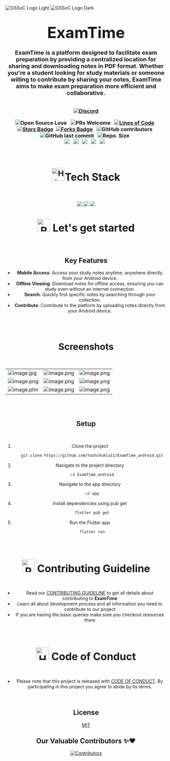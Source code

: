
![GSSoC Logo Light](https://user-images.githubusercontent.com/63473496/213306239-9e8fc317-ce2f-4127-8bfe-17f5df06ee99.png#gh-light-mode-only)
![GSSoC Logo Dark](https://user-images.githubusercontent.com/63473496/213306279-338f7ce9-9a9f-4427-8c2a-3e344874498f.png#gh-dark-mode-only)


<div align="center">
<h1>
<font size="10"> ExamTime</font>
</h1>
</div>

<div align="center">

<h3><font size="4">ExamTime is a platform designed to facilitate exam preparation by providing a centralized location for sharing and downloading notes in PDF format. Whether you're a student looking for study materials or someone willing to contribute by sharing your notes, ExamTime aims to make exam preparation more efficient and collaborative.
</font>
<br>
<br>
<p>

[![Discord](https://img.shields.io/badge/Discord-%235865F2.svg?style=for-the-badge&logo=discord&logoColor=white)]()

![Open Source Love](https://badges.frapsoft.com/os/v2/open-source.svg?v=103)
&nbsp; ![PRs Welcome](https://img.shields.io/badge/PRs-welcome-green.svg) &nbsp;
<a href="https://github.com/Yashshukla11/ExamTime_android"><img src="https://sloc.xyz/github/Yashshukla11/ExamTime_android" alt="Lines of Code"/></a>
&nbsp;
<a href="https://github.com/Yashshukla11/ExamTime_android/stargazers"><img src="https://img.shields.io/github/stars/Yashshukla11/ExamTime_android" alt="Stars Badge"/></a>
&nbsp;<a href="https://github.com/Yashshukla11/ExamTime_android.git/network/members"><img src="https://img.shields.io/github/forks/Yashshukla11/ExamTime_android" alt="Forks Badge"/></a>
&nbsp;
![GitHub contributors](https://img.shields.io/github/contributors/Yashshukla11/ExamTime_android?color=blue)
&nbsp;
![GitHub last commit](https://img.shields.io/github/last-commit/Yashshukla11/ExamTime_android?color=red&style=plastic)
&nbsp;
![Repo. Size](https://img.shields.io/github/repo-size/Yashshukla11/ExamTime_android?color=white)
&nbsp;  
<a href="https://github.com/Yashshukla11/ExamTime_android/blob/main/LICENSE"><img src="https://img.shields.io/badge/license-MIT-blue.svg?v=103"></a>
&nbsp;
<a href="https://github.com/Yashshukla11/ExamTime_android/issues"><img src="https://img.shields.io/github/issues/Yashshukla11/ExamTime_android?color=0059b3"></a>
&nbsp;
<a href="https://github.com/Yashshukla11/ExamTime_android/issues?q=is%3Aissue+is%3Aclosed"><img src="https://img.shields.io/github/issues-closed-raw/Yashshukla11/ExamTime_android?color=yellow"></a>
&nbsp;
<a href="https://github.com/Yashshukla11/ExamTime_android/pulls"><img src="https://img.shields.io/github/issues-pr/Yashshukla11/ExamTime_android?color=brightgreen"></a>
&nbsp;
<a href="https://github.com/Yashshukla11/ExamTime_android/pulls?q=is%3Apr+is%3Aclosed"><img src="https://img.shields.io/github/issues-pr-closed-raw/Yashshukla11/ExamTime_android?color=0059b3"></a>
&nbsp;

</br>


<div align="center">
<h2><img src="https://raw.githubusercontent.com/Tarikul-Islam-Anik/Animated-Fluent-Emojis/master/Emojis/Travel%20and%20places/High%20Voltage.png" alt="High Voltage" width="40" height="40" /><font size="6">Tech Stack</font></h2>

<br>
</div>
<center>
  <p>
    <div align="center">
      <a href="https://flutter.dev/"><img src="https://img.shields.io/badge/Flutter-%2302569B.svg?style=for-the-badge&logo=Flutter&logoColor=white"></a>
      <a href="https://www.mongodb.com/"><img src="https://img.shields.io/badge/MongoDB-47A248.svg?style=for-the-badge&logo=MongoDB&logoColor=white"></a>
      <a href="https://dart.dev/"><img src="https://img.shields.io/badge/dart-%230175C2.svg?style=for-the-badge&logo=dart&logoColor=white"></a>
    </div>
  </p>
</center>
<div align="center">
<h2><font size="6"><img src="https://raw.githubusercontent.com/Tarikul-Islam-Anik/Animated-Fluent-Emojis/master/Emojis/Travel%20and%20places/Rocket.png" alt="Rocket" width="40" height="40" /> Let's get started</font></h2>

</div>
<br>


## Key Features


- **Mobile Access**: Access your study notes anytime, anywhere directly from your Android device.
- **Offline Viewing**: Download notes for offline access, ensuring you can study even without an
  internet connection.
- **Search**: Quickly find specific notes by searching through your collection.
- **Contribute**: Contribute to the platform by uploading notes directly from your Android device.
</br>
</br>



# Screenshots

<br>

|                                                                                             |                                                                                             |                                                                                           |
|---------------------------------------------------------------------------------------------|---------------------------------------------------------------------------------------------|-------------------------------------------------------------------------------------------|
| ![image.jpg](https://i.postimg.cc/XXS03qrh/Whats-App-Image-2024-05-02-at-12-15-25-PM.jpg)   | ![image.png](https://i.postimg.cc/J4GqCK89/Whats-App-Image-2024-05-02-at-12-15-22-PM.jpg)   | ![image.png](https://i.postimg.cc/bYHJNjyn/Whats-App-Image-2024-05-02-at-12-15-26-PM.jpg) |
| ![image.png](https://i.postimg.cc/9f8YNFQH/Whats-App-Image-2024-05-02-at-12-15-26-PM-1.jpg) | ![image.png](https://i.postimg.cc/ZnyHNtZt/Whats-App-Image-2024-05-02-at-12-15-27-PM.jpg)   | ![image.png](https://i.postimg.cc/j2wWdRTN/Whats-App-Image-2024-05-02-at-12-51-21-PM.jpg) |
| ![image.phn](https://i.postimg.cc/k5v5vfq2/Whats-App-Image-2024-05-02-at-12-15-28-PM.jpg)   | ![image.png](https://i.postimg.cc/0yLw6MjQ/Whats-App-Image-2024-05-02-at-12-15-28-PM-1.jpg) | ![image.png](https://i.postimg.cc/6QqBNYt4/Whats-App-Image-2024-05-02-at-12-15-29-PM.jpg) |

<br>
<br>

## Setup

<br>

1. Clone the project

    ```bash
      git clone https://github.com/Yashshukla11/ExamTime_android.git
    ```

2. Navigate to the project directory

    ```bash
      cd ExamTime_android
    ```
3. Navigate to the app directory

    ```bash
      cd app
    ```

4. Install dependencies using pub get

    ```bash
      flutter pub get
    ```
5. Run the Flutter app
    ```bash
      flutter run
    ```

<br>
<br>
<div align="center">
<h2><font size="6"><img src="https://raw.githubusercontent.com/Tarikul-Islam-Anik/Animated-Fluent-Emojis/master/Emojis/Objects/Page%20with%20Curl.png" alt="Page with Curl" width="40" height="40" /> Contributing Guideline </font></h2>
</div>
<br>

<!-- contributing guideline detail -->

- Read our [CONTRIBUTING GUIDELINE](./.github/CONTRIBUTING_GUIDELINE.md) to get all details about contributing to **ExamTime**
- Learn all about development process and all information you need to contribute to our project
- If you are having the basic queries make sure you checkout resources there

<br>
<br>
<!-- code of conduct -->

<div align="center">
<h2><font size="6"><img src="https://raw.githubusercontent.com/Tarikul-Islam-Anik/Animated-Fluent-Emojis/master/Emojis/Hand%20gestures/Handshake.png" alt="Handshake" width="40" height="40" /> Code of Conduct </font></h2>
</div>
<br>

- Please note that this project is released with [CODE OF CONDUCT](./.github/CODE_OF_CONDUCT.md). By participating in this project you agree to abide by its terms.

<br>

## License

[MIT](https://choosealicense.com/licenses/mit/)



## Our Valuable Contributors ✨❤️

[![Contributors](https://contrib.rocks/image?repo=Yashshukla11/ExamTime_android)](https://github.com/Yashshukla11/ExamTime_android.git/graphs/contributors)
